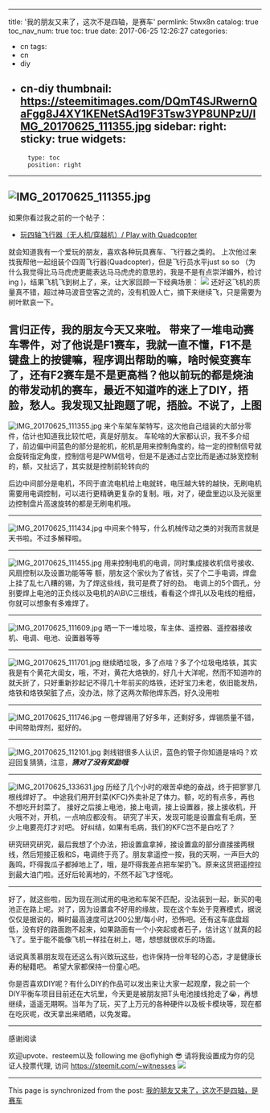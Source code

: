 
---
title: '我的朋友又来了，这次不是四轴，是赛车'
permlink: 5twx8n
catalog: true
toc_nav_num: true
toc: true
date: 2017-06-25 12:26:27
categories:
- cn
tags:
- cn
- diy
- cn-diy
thumbnail: https://steemitimages.com/DQmT4SJRwernQaFgg8J4XY1KENetSAd19F3Tsw3YP8UNPzU/IMG_20170625_111355.jpg
sidebar:
    right:
        sticky: true
widgets:
    -
        type: toc
        position: right
---


![IMG_20170625_111355.jpg](https://steemitimages.com/DQmT4SJRwernQaFgg8J4XY1KENetSAd19F3Tsw3YP8UNPzU/IMG_20170625_111355.jpg)
----
如果你看过我之前的一个帖子：
* [玩四轴飞行器（无人机/穿越机）/ Play with Quadcopter](https://steemit.com/cn/@oflyhigh/play-with-quadcopter)

就会知道我有一个爱玩的朋友，喜欢各种玩具赛车、飞行器之类的。
上次他过来找我帮他一起组装个四周飞行器(Quadcopter)，但是飞行员水平just so so （为什么我觉得比马马虎虎更能表达马马虎虎的意思的，我是不是有点崇洋媚外，检讨ing )，结果飞机飞到树上了，来，让大家回顾一下经典场景：
![](https://steemitimages.com/0x0/https://steemitimages.com/DQmYCF5T3eKGYBaQk2DRJK66dYiigU2uvGJw5tJphjZJRHN/IMG_20170613_111712.jpg)
还好这飞机的质量真不错，超过神马波音空客之流的，没有机毁人亡，摘下来继续飞，只是需要为树叶默哀一下。


言归正传，我的朋友今天又来啦。
带来了一堆电动赛车零件，对了他说是F1赛车，我就一直不懂，F1不是键盘上的按键嘛，程序调出帮助的嘛，啥时候变赛车了，还有F2赛车是不是更高档？他以前玩的都是烧油的带发动机的赛车，最近不知道咋的迷上了DIY，捂脸，愁人。我发现又扯跑题了呢，捂脸。不说了，上图
----
![IMG_20170625_111355.jpg](https://steemitimages.com/DQmT4SJRwernQaFgg8J4XY1KENetSAd19F3Tsw3YP8UNPzU/IMG_20170625_111355.jpg)
来个车架车架特写，这次他自己组装的大部分零件，估计也知道我比较忙吧，真是好朋友。
车轮啥的大家都认识，我不多介绍了，前边偏中间蓝色的部分是舵机，舵机是用来控制角度的，给一定的控制信号就会旋转指定角度，控制信号是PWM信号，但是不是通过占空比而是通过脉宽控制的，额，又扯远了，其实就是控制前轮转向的

后边中间部分是电机，不同于直流电机给上电就转，电压越大转的越快，无刷电机需要用电调控制，可以进行更精确更复杂的复制。哦，对了，硬盘里边以及光驱里边控制盘片高速旋转的都是无刷电机哦。

----
![IMG_20170625_111434.jpg](https://steemitimages.com/DQmdkmA8ewug88VQR9cNMKMUXYZybSk7fhnemrCWZ4J5EcN/IMG_20170625_111434.jpg)
中间来个特写，什么机械传动之类的对我而言就是天书啦。不过多解释啦。

-----
![IMG_20170625_111455.jpg](https://steemitimages.com/DQmUom3AiBSnMdY2nxSihq8GdtSPoQxijvgiwtTmacqLMe8/IMG_20170625_111455.jpg)
用来控制电机的电调，同时集成接收机信号接收、风扇控制以及设置功能等等
额，朋友这个家伙为了省钱，买了个二手电调，焊盘上挂了乱七八糟的锡，为了焊这些线，我可是费了好的劲。
电调上的5个圆孔，分别要焊上电池的正负线以及电机的A\B\C三根线，看看这个焊孔以及电线的粗细，你就可以想象有多难焊了。

----
![IMG_20170625_111609.jpg](https://steemitimages.com/DQmTixo9jNi9RqWTE5pUfMW2GaduGAFaQbd5NYwwjDx2Vot/IMG_20170625_111609.jpg)
晒一下一堆垃圾，车主体、遥控器、遥控器接收机、电调、电池、设置器等等

----
![IMG_20170625_111701.jpg](https://steemitimages.com/DQmXMyEwUFDHYKS9dxSyP3hE1o1Pcic6Tipp3Py4m6Qzq9s/IMG_20170625_111701.jpg)
继续晒垃圾，多了点啥？多了个垃圾电烙铁，其实我是有个黄花大闺女，哦，不对，黄花大烙铁的，好几十大洋呢，然而不知道咋的就夭折了，只好重新抄起记不得几十年前买的烙铁，还好宝刀未老，依旧能发热，烙铁和烙铁架脏了点，没办法，除了这两次帮他焊东西，好久没用啦

----
![IMG_20170625_111746.jpg](https://steemitimages.com/DQmZZSPxtLLaoNbQrcexg6aNmio7LJ8qweZuvjHkCqaK1MZ/IMG_20170625_111746.jpg)
一卷焊锡用了好多年，还剩好多，焊锡质量不错，中间带助焊剂，挺好的。

----
![IMG_20170625_112101.jpg](https://steemitimages.com/DQmVf3Y1d9JGARm4acpD4H8pvfxJbeKn5YGQWeCoqiK5VCs/IMG_20170625_112101.jpg)
剥线钳很多人认识，蓝色的管子你知道是啥吗？欢迎回复猜猜，注意，***猜对了没有奖励哦***

----
![IMG_20170625_133631.jpg](https://steemitimages.com/DQmcLF5BK6YKs2wmGNyVUkU8vcvBLnzHCumFuN4MBXEYGT4/IMG_20170625_133631.jpg)
历经了几个小时的艰苦卓绝的奋战，终于把寥寥几根线焊好了。
中途我们用开封菜(KFC)外卖补足了体力。额，吃的有点多，再也不想吃开封菜了。
接好之后接上电池，接上电调，接上设置器，接上接收机，开火哦不对，开机，一点响应都没有。
研究了半天，发现可能是设置盒有毛病，至少上电要亮灯才对吧。
好纠结，如果有毛病，我们的KFC岂不是白吃了？

研究研究研究，最后我想了个办法，把设置盒拿掉，接设置盒的部分直接接两根线，然后短接正极和S，电调终于亮了。朋友拿遥控一按，我的天啊，一声巨大的轰鸣，吓得我瓜子都掉地上了，哦，是吓得我差点把车架扔飞。原来这货把遥控拉到最大油门啦。还好后轮离地的，不然不起飞才怪呢。

----

好了，就这些啦，因为现在测试用的电池和车架不匹配，没法装到一起，新买的电池正在路上呢。对了，因为设置盒不好用的缘故，现在这个车处于竞赛模式，据说仅仅是据说的，瞬时最高速度可达200公里/每小时，恐怖吧。还有这车底盘超低，没有好的路面跑不起来，如果路面有一个小突起或者石子，估计这丫就真的起飞了。至于能不能像飞机一样挂在树上，嗯，想想就很欢乐的场面。

话说真羡慕朋友现在还这么有兴致玩这些，也许保持一份年轻的心态，才是健康长寿的秘籍吧。
希望大家都保持一份童心吧。

你是否喜欢DIY呢？有什么DIY的作品可以发出来让大家一起观摩，我之前一个DIY平衡车项目目前还在大坑里，今天更是被朋友把T头电池接线抢走了😭，再想继续，遥遥无期啊。当年为了玩，买了上万元的各种硬件以及板卡模块等，现在都在吃灰呢，改天拿出来晒晒，以免发霉。


----
感谢阅读

欢迎upvote、resteem以及 following me @oflyhigh 😎
请将我设置成为你的见证人投票代理, 访问 https://steemit.com/~witnesses
 ![](https://steemitimages.com/DQmQhMNaw3fXpHsDM6Jx1bNi732DySj8JQefq9jjQENcosJ/image.png)

- - -

This page is synchronized from the post: [我的朋友又来了，这次不是四轴，是赛车](https://steemit.com/@oflyhigh/5twx8n)
